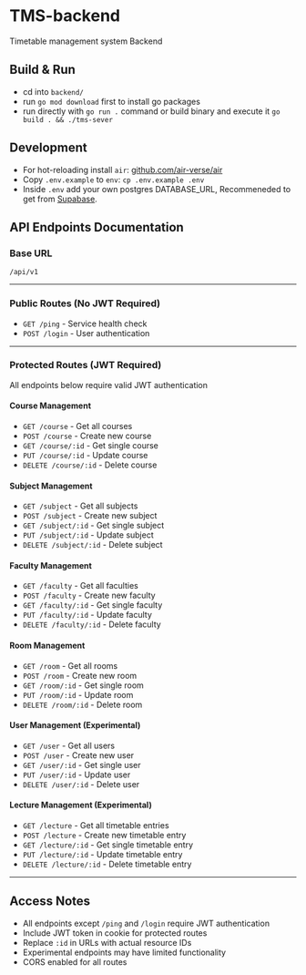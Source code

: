 # TMS-backend
Timetable management system Backend

## Build & Run
- cd into `backend/`
- run `go mod download` first to install go packages
- run directly with `go run .` command or build binary and execute it `go build . && ./tms-sever`

## Development
- For hot-reloading install `air`: [github.com/air-verse/air](https://github.com/air-verse/air)
- Copy `.env.example` to `env`: `cp .env.example .env`
- Inside `.env` add your own postgres DATABASE_URL, Recommeneded to get from [Supabase](https://supabase.com).

## API Endpoints Documentation

### Base URL
`/api/v1`

---

### Public Routes (No JWT Required)
- `GET /ping` - Service health check
- `POST /login` - User authentication

---

### Protected Routes (JWT Required)
All endpoints below require valid JWT authentication

#### Course Management
- `GET /course` - Get all courses
- `POST /course` - Create new course
- `GET /course/:id` - Get single course
- `PUT /course/:id` - Update course
- `DELETE /course/:id` - Delete course

#### Subject Management
- `GET /subject` - Get all subjects
- `POST /subject` - Create new subject
- `GET /subject/:id` - Get single subject
- `PUT /subject/:id` - Update subject
- `DELETE /subject/:id` - Delete subject

#### Faculty Management
- `GET /faculty` - Get all faculties
- `POST /faculty` - Create new faculty
- `GET /faculty/:id` - Get single faculty
- `PUT /faculty/:id` - Update faculty
- `DELETE /faculty/:id` - Delete faculty

#### Room Management
- `GET /room` - Get all rooms
- `POST /room` - Create new room
- `GET /room/:id` - Get single room
- `PUT /room/:id` - Update room
- `DELETE /room/:id` - Delete room

#### User Management (Experimental)
- `GET /user` - Get all users
- `POST /user` - Create new user
- `GET /user/:id` - Get single user
- `PUT /user/:id` - Update user
- `DELETE /user/:id` - Delete user

#### Lecture Management (Experimental)
- `GET /lecture` - Get all timetable entries
- `POST /lecture` - Create new timetable entry
- `GET /lecture/:id` - Get single timetable entry
- `PUT /lecture/:id` - Update timetable entry
- `DELETE /lecture/:id` - Delete timetable entry

---

## Access Notes
- All endpoints except `/ping` and `/login` require JWT authentication
- Include JWT token in cookie for protected routes
- Replace `:id` in URLs with actual resource IDs
- Experimental endpoints may have limited functionality
- CORS enabled for all routes
